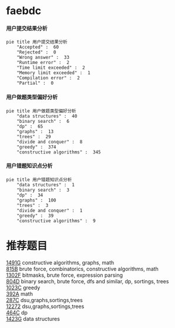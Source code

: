 # faebdc

<!-- tabs:start -->



#### **用户提交结果分析**

```mermaid
pie title 用户提交结果分析
    "Accepted" :  60
    "Rejected" :  0
    "Wrong answer" :  33
    "Runtime error" :  2
    "Time limit exceeded" :  2
    "Memory limit exceeded" :  1
    "Compilation error" :  2
    "Partial" :  0
```

#### **用户做题类型偏好分析**

```mermaid
pie title 用户做题类型偏好分析
    "data structures" :  40
    "binary search" :  6
    "dp" :  65
    "graphs" :  13
    "trees" :  29
    "divide and conquer" :  8
    "greedy" :  374
    "constructive algorithms" :  345
```
#### **用户错题知识点分析**

```mermaid
pie title 用户错题知识点分析
    "data structures" :  1
    "binary search" :  3
    "dp" :  34
    "graphs" :  100
    "trees" :  3
    "divide and conquer" :  1
    "greedy" :  39
    "constructive algorithms" :  9
```



<!-- tabs:end -->
# 推荐题目
[1491G](https://codeforces.com/contest/1491/problem/G)		constructive algorithms,
                        graphs,
                        math		  
[815B](https://codeforces.com/contest/815/problem/B)		brute force,
                        combinatorics,
                        constructive algorithms,
                        math		  
[1302F](https://codeforces.com/contest/1302/problem/F)		bitmasks,
                        brute force,
                        expression parsing		  
[804D](https://codeforces.com/contest/804/problem/D)		binary search,
                        brute force,
                        dfs and similar,
                        dp,
                        sortings,
                        trees		  
[1023C](https://codeforces.com/contest/1023/problem/C)		greedy		  
[392A](https://codeforces.com/contest/392/problem/A)		math		  
[287C](https://codeforces.com/contest/287/problem/C)		dsu,graphs,sortings,trees		  
[12272](https://codeforces.com/contest/1227/problem/2)		dsu,graphs,sortings,trees		  
[464C](https://codeforces.com/contest/464/problem/C)		dp		  
[1423G](https://codeforces.com/contest/1423/problem/G)		data structures		  
